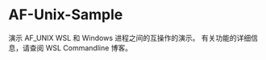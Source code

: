 # <a name="af-unix-sample"></a>AF-Unix-Sample

演示 AF_UNIX WSL 和 Windows 进程之间的互操作的演示。 有关功能的详细信息，请查阅 WSL Commandline 博客。